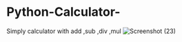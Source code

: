 # Python-Calculator-
Simply calculator with add ,sub ,div ,mul
![Screenshot (23)](https://user-images.githubusercontent.com/89214910/142239436-3c1a5210-d897-4ae9-b840-470a7520f053.png)

